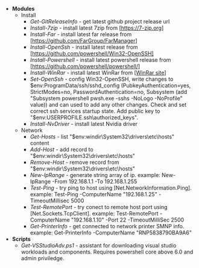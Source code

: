 + **Modules**
  + Install
    + *Get-GitReleaseInfo* - get latest github project release url
    + *Install-7zip* - install latest 7zip from [https://7-zip.org]
    + *Install-Far* - install latest far release from [https://github.com/FarGroup/FarManager]
    + *Install-OpenSsh* - install latest release from [https://github.com/powershell/Win32-OpenSSH]
    + *Install-Powershell* - install latest powershell release from [https://github.com/powershell/powershell/]
    + *Install-WinRar* - install latest WinRar from [[WinRar site](https://www.rarlab.com/download.htm)]
    + *Set-OpenSsh* - config Win32-OpenSSH, write changes to $env:ProgramData/ssh/sshd_config (PubkeyAuthentication=yes, StrictModes=no, PasswordAuthentication=no, Subsystem (add "Subsystem powershell pwsh.exe -sshs -NoLogo -NoProfile" value)) and can used to add any other changes. Check and set correct ssh services startup state. Add public key to "$env:USERPROFILE\.ssh\authorized_keys".
    + *Install-NvDriver* - install latest Nvidia driver
   + Network
	   + *Get-Hosts* - list "$env:windir\System32\drivers\etc\hosts" content
	   + *Add-Host* - add record to "$env:windir\System32\drivers\etc\hosts"
	   + *Remove-Host* - remove record from "$env:windir\System32\drivers\etc\hosts"
	   + *New-IpRange* - generate string array of ip. example: New-IpRange -From 192.168.1.1 -To 192.168.1.255
	   + *Test-Ping* - try ping to host  using [Net.NetworkInformation.Ping]. example:  Test-Ping -ComputerName "192.168.1.25" -TimeoutMillisec 5000
	   + *Test-RemotePort* - try conect to remote host port using [Net.Sockets.TcpClient]. example: Test-RemotePort -ComputerName "192.168.1.10" -Port 22 -TimeoutMilliSec 2500
	   + *Get-PrinterInfo* - get connected to network printer SMNP info. example: Get-PrinterInfo -ComputerName "RNP5838790BA9A6"
+ **Scripts**  
  + *Get-VSStudioAdv.ps1* - assistant for downloading visual studio workloads and components. Requires powershell core above 6.0 and admin priviledge.
